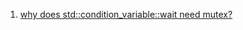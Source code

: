  1. [why does std::condition_variable::wait need mutex?][1]
 
[1]: https://stackoverflow.com/questions/46088363/why-does-stdcondition-variablewait-need-mutex
